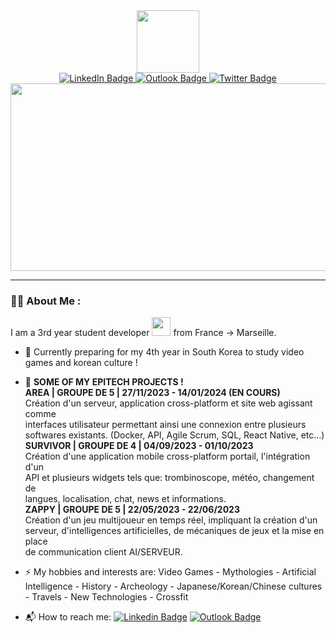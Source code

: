 <div id="header" align="center">
  <img src="https://media.giphy.com/media/v1.Y2lkPTc5MGI3NjExejgycXdsZDhmMzZnbHJuMzh2anQ4aHp6Z2duZHRuc3MzcW45dHJpOSZlcD12MV9pbnRlcm5hbF9naWZfYnlfaWQmY3Q9cw/M9gbBd9nbDrOTu1Mqx/giphy.gif" width="100"/>
<div id="badges">
  <a href="https://www.linkedin.com/in/matis-levrault/">
    <img src="https://img.shields.io/badge/LinkedIn-blue?style=for-the-badge&logo=linkedin&logoColor=white" alt="LinkedIn Badge"/>
  </a>
  <a href="mailto:matis.levrault@epitech.eu">
    <img src="https://img.shields.io/badge/OUTLOOK-blue?style=for-the-badge&logo=Microsoft-Outlook&logoColor=white" alt="Outlook Badge"/>
  </a>
  <a href="your-twitter-URL">
    <img src="https://img.shields.io/badge/Twitter-blue?style=for-the-badge&logo=twitter&logoColor=white" alt="Twitter Badge"/>
  </a>
</div>
 <img src="https://komarev.com/ghpvc/?username=MatisLevrault&style=flat-square&color=blue" alt=""/>
  <div align="center">
  <img src="https://media.giphy.com/media/dWesBcTLavkZuG35MI/giphy.gif" width="700" height="300"/>
</div>
</div>

---

### :man_technologist: About Me :
I am a 3rd year student developer <img src="https://media.giphy.com/media/WUlplcMpOCEmTGBtBW/giphy.gif" width="30"> from France -> Marseille.
- :telescope: Currently preparing for my 4th year in South Korea to study video games and korean culture !

- :seedling:  <b>SOME OF MY EPITECH PROJECTS !</b><br>
                <b>AREA | GROUPE DE 5 | 27/11/2023 - 14/01/2024 (EN COURS)</b><br>
                  Création d'un serveur, application cross-platform et site web agissant comme<br>
                  interfaces utilisateur permettant ainsi une connexion entre plusieurs<br>
                  softwares existants. (Docker, API, Agile Scrum, SQL, React Native, etc...)<br>
                <b>SURVIVOR | GROUPE DE 4 | 04/09/2023 - 01/10/2023</b><br>
                  Création d'une application mobile cross-platform portail, l'intégration d'un<br>
                  API et plusieurs widgets tels que: trombinoscope, météo, changement de<br>
                  langues, localisation, chat, news et informations.<br>
                <b>ZAPPY | GROUPE DE 5 | 22/05/2023 - 22/06/2023</b><br>
                  Création d'un jeu multijoueur en temps réel, impliquant la création d'un<br>
                  serveur, d'intelligences artificielles, de mécaniques de jeux et la mise en place<br>
                  de communication client AI/SERVEUR.<br>
              
- :zap: My hobbies and interests are: Video Games - Mythologies - Artificial Intelligence - History - Archeology - Japanese/Korean/Chinese cultures - Travels - New Technologies - Crossfit 

- 📬 How to reach me: [![Linkedin Badge](https://img.shields.io/badge/-LINKEDIN-blue?style=flat&logo=Linkedin&logoColor=white)](https://www.linkedin.com/in/matis-levrault/)  [![Outlook Badge](https://img.shields.io/badge/-OUTLOOK-blue?style=flat&logo=Microsoft-Outlook&logoColor=white)](mailto:matis.levrault@epitech.eu)

